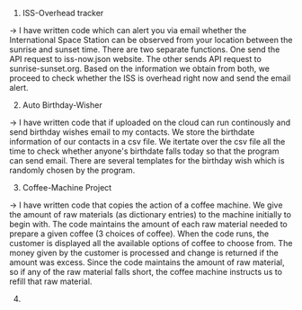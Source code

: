 1. ISS-Overhead tracker

-> I have written code which can alert you via email whether the International Space Station can be observed from your location between the sunrise and sunset time. There are two separate functions. One send the API request to iss-now.json website. The other sends API request to sunrise-sunset.org. Based on the information we obtain from both, we proceed to check whether the ISS is overhead right now and send the email alert. 

2. Auto Birthday-Wisher

-> I have written code that if uploaded on the cloud can run continously and send birthday wishes email to my contacts. We store the birthdate information of our contacts in a csv file. We itertate over the csv file all the time to check whether anyone's birthdate falls today so that the program can send email. There are several templates for the birthday wish which is randomly chosen by the program. 

3. Coffee-Machine Project

-> I have written code that copies the action of a coffee machine. We give the amount of raw materials (as dictionary entries) to the machine initially to begin with. The code maintains the amount of each raw material needed to prepare a given coffee (3 choices of coffee). When the code runs, the customer is displayed all the available options of coffee to choose from. The money given by the customer is processed and change is returned if the amount was excess. Since the code maintains the amount of raw material, so if any of the raw material falls short, the coffee machine instructs us to refill that raw material. 

4. 
